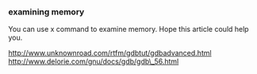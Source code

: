 ### examining memory 

You can use x command to examine memory. Hope this article could help you.

http://www.unknownroad.com/rtfm/gdbtut/gdbadvanced.html
http://www.delorie.com/gnu/docs/gdb/gdb\_56.html

